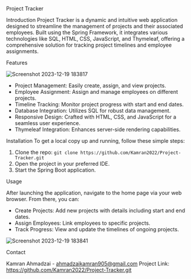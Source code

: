 Project Tracker

Introduction
Project Tracker is a dynamic and intuitive web application designed to streamline the management of projects and their associated employees. Built using the Spring Framework, it integrates various technologies like SQL, HTML, CSS, JavaScript, and Thymeleaf, offering a comprehensive solution for tracking project timelines and employee assignments.

Features


![Screenshot 2023-12-19 183817](https://github.com/Kamran2022/Project-Tracker/assets/97768463/9d58322d-c709-4bea-a6df-1fe892244920)


- Project Management: Easily create, assign, and view projects.
- Employee Assignment: Assign and manage employees on different projects.
- Timeline Tracking: Monitor project progress with start and end dates.
- Database Integration: Utilizes SQL for robust data management.
- Responsive Design: Crafted with HTML, CSS, and JavaScript for a seamless user experience.
- Thymeleaf Integration: Enhances server-side rendering capabilities.

Installation
To get a local copy up and running, follow these simple steps:

1. Clone the repo: `git clone https://github.com/Kamran2022/Project-Tracker.git`
2. Open the project in your preferred IDE.
3. Start the Spring Boot application.


Usage

After launching the application, navigate to the home page via your web browser. From there, you can:

- Create Projects: Add new projects with details including start and end dates.
- Assign Employees: Link employees to specific projects.
- Track Progress: View and update the timelines of ongoing projects.

![Screenshot 2023-12-19 183841](https://github.com/Kamran2022/Project-Tracker/assets/97768463/75106023-8701-4a26-811a-bd7b0378541a)

Contact

Kamran Ahmadzai - ahmadzaikamran905@gmail.com
Project Link: https://github.com/Kamran2022/Project-Tracker.git
